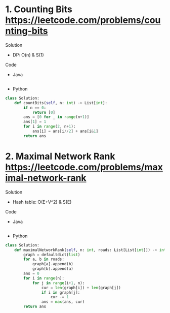 # 1. Counting Bits https://leetcode.com/problems/counting-bits

Solution

- DP: O(n) & S(1)

Code

- Java

```java

```

- Python

```python
class Solution:
    def countBits(self, n: int) -> List[int]:
        if n == 0:
            return [0]
        ans = [0 for _ in range(n+1)]
        ans[1] = 1
        for i in range(2, n+1):
            ans[i] = ans[i//2] + ans[i&1]
        return ans
```

# 2. Maximal Network Rank https://leetcode.com/problems/maximal-network-rank

Solution

- Hash table: O(E+V^2) & S(E)

Code

- Java

```java

```

- Python

```python
class Solution:
    def maximalNetworkRank(self, n: int, roads: List[List[int]]) -> int:
        graph = defaultdict(list)
        for a, b in roads:
            graph[a].append(b)
            graph[b].append(a)
        ans = 0
        for i in range(n):
            for j in range(i+1, n):
                cur = len(graph[i]) + len(graph[j])
                if i in graph[j]:
                    cur -= 1
                ans = max(ans, cur)
        return ans
```
